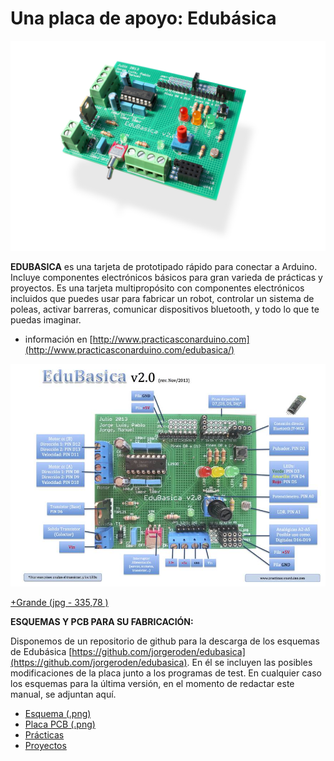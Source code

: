 
# Una placa de apoyo: Edubásica

![](img/edubasica01.jpg)

**EDUBASICA** es una tarjeta de prototipado rápido para conectar a Arduino. Incluye componentes electrónicos básicos para gran varieda de prácticas y proyectos. Es una tarjeta multipropósito con componentes electrónicos incluidos que puedes usar para fabricar un robot, controlar un sistema de poleas, activar barreras, comunicar dispositivos bluetooth, y todo lo que te puedas imaginar.

+ información en [http://www.practicasconarduino.com](http://www.practicasconarduino.com/edubasica/)

![](/assets/EdubasicaQuickStartGuide-2.jpg)

[+Grande (jpg - 335,78 )](http://aularagon.catedu.es/materialesaularagon2013/Arduino-codigo/1_Fundamentos_arduino_y_Edubasica/tarjeta.jpg)


**ESQUEMAS Y PCB PARA SU FABRICACIÓN:**

Disponemos de un repositorio de github para la descarga de los esquemas de Edubásica [https://github.com/jorgeroden/edubasica](https://github.com/jorgeroden/edubasica). En él se incluyen las posibles modificaciones de la placa junto a los programas de test. En cualquier caso los esquemas para la última versión, en el momento de redactar este manual, se adjuntan aquí.

- [Esquema (.png) ](http://aularagon.catedu.es/materialesaularagon2013/Arduino-codigo/1_Fundamentos_arduino_y_Edubasica/ESQUEMA.png)
- [Placa PCB (.png)](http://aularagon.catedu.es/materialesaularagon2013/Arduino-codigo/1_Fundamentos_arduino_y_Edubasica/PCB.png)
- [Prácticas](https://github.com/clubroboticagranada/recursos/tree/master/edubasica)
- [Proyectos](https://github.com/leobotmanuel/ProgramandoObjetosTecnologicos)



